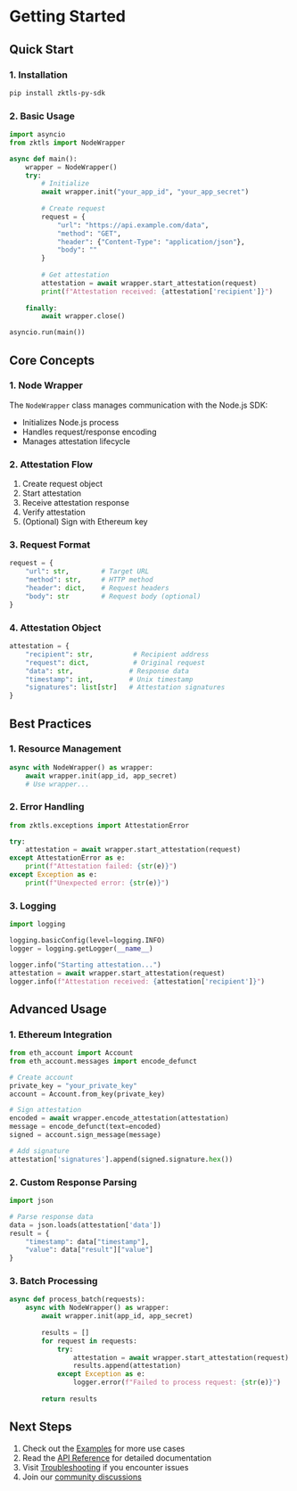 # Getting Started

## Quick Start

### 1. Installation
```bash
pip install zktls-py-sdk
```

### 2. Basic Usage
```python
import asyncio
from zktls import NodeWrapper

async def main():
    wrapper = NodeWrapper()
    try:
        # Initialize
        await wrapper.init("your_app_id", "your_app_secret")
        
        # Create request
        request = {
            "url": "https://api.example.com/data",
            "method": "GET",
            "header": {"Content-Type": "application/json"},
            "body": ""
        }
        
        # Get attestation
        attestation = await wrapper.start_attestation(request)
        print(f"Attestation received: {attestation['recipient']}")
        
    finally:
        await wrapper.close()

asyncio.run(main())
```

## Core Concepts

### 1. Node Wrapper
The `NodeWrapper` class manages communication with the Node.js SDK:
- Initializes Node.js process
- Handles request/response encoding
- Manages attestation lifecycle

### 2. Attestation Flow
1. Create request object
2. Start attestation
3. Receive attestation response
4. Verify attestation
5. (Optional) Sign with Ethereum key

### 3. Request Format
```python
request = {
    "url": str,        # Target URL
    "method": str,     # HTTP method
    "header": dict,    # Request headers
    "body": str        # Request body (optional)
}
```

### 4. Attestation Object
```python
attestation = {
    "recipient": str,          # Recipient address
    "request": dict,           # Original request
    "data": str,              # Response data
    "timestamp": int,         # Unix timestamp
    "signatures": list[str]   # Attestation signatures
}
```

## Best Practices

### 1. Resource Management
```python
async with NodeWrapper() as wrapper:
    await wrapper.init(app_id, app_secret)
    # Use wrapper...
```

### 2. Error Handling
```python
from zktls.exceptions import AttestationError

try:
    attestation = await wrapper.start_attestation(request)
except AttestationError as e:
    print(f"Attestation failed: {str(e)}")
except Exception as e:
    print(f"Unexpected error: {str(e)}")
```

### 3. Logging
```python
import logging

logging.basicConfig(level=logging.INFO)
logger = logging.getLogger(__name__)

logger.info("Starting attestation...")
attestation = await wrapper.start_attestation(request)
logger.info(f"Attestation received: {attestation['recipient']}")
```

## Advanced Usage

### 1. Ethereum Integration
```python
from eth_account import Account
from eth_account.messages import encode_defunct

# Create account
private_key = "your_private_key"
account = Account.from_key(private_key)

# Sign attestation
encoded = await wrapper.encode_attestation(attestation)
message = encode_defunct(text=encoded)
signed = account.sign_message(message)

# Add signature
attestation['signatures'].append(signed.signature.hex())
```

### 2. Custom Response Parsing
```python
import json

# Parse response data
data = json.loads(attestation['data'])
result = {
    "timestamp": data["timestamp"],
    "value": data["result"]["value"]
}
```

### 3. Batch Processing
```python
async def process_batch(requests):
    async with NodeWrapper() as wrapper:
        await wrapper.init(app_id, app_secret)
        
        results = []
        for request in requests:
            try:
                attestation = await wrapper.start_attestation(request)
                results.append(attestation)
            except Exception as e:
                logger.error(f"Failed to process request: {str(e)}")
                
        return results
```

## Next Steps

1. Check out the [Examples](Examples) for more use cases
2. Read the [API Reference](API-Reference) for detailed documentation
3. Visit [Troubleshooting](Troubleshooting) if you encounter issues
4. Join our [community discussions](https://github.com/pkjha527/zktls-py-sdk/discussions)
